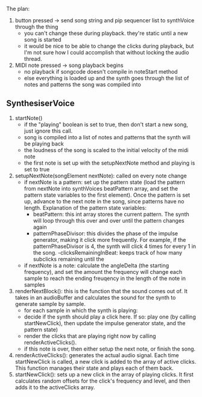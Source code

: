 
The plan:
1. button pressed -> send song string and pip sequencer list to synthVoice through the thing
    - you can't change these during playback. they're static until a new song is started
    - it would be nice to be able to change the clicks during playback, but I'm not sure how I could accomplish that without locking the audio thread.
2. MIDI note pressed -> song playback begins
    - no playback if songcode doesn't compile in noteStart method
    - else everything is loaded up and the synth goes through the list of notes and patterns the song was compiled into

## SynthesiserVoice
1. startNote()
    - if the "playing" boolean is set to true, then don't start a new song, just ignore this call. 
    - song is compiled into a list of notes and patterns that the synth will be playing back
    - the loudness of the song is scaled to the initial velocity of the midi note
    - the first note is set up with the setupNextNote method and playing is set to true
2. setupNextNote(songElement nextNote): called on every note change
    - if nextNote is a pattern: set up the pattern state (load the pattern from nextNote into synthVoices beatPattern array, and set the pattern state variables to the first element). Once the pattern is set up, advance to the next note in the song, since patterns have no length. Explanation of the pattern state variables:
        - beatPattern: this int array stores the current pattern. The synth will loop through this over and over until the pattern changes again
        - patternPhaseDivisor: this divides the phase of the impulse generator, making it click more frequently. For example, if the patternPhaseDivisor is 4, the synth will click 4 times for every 1 in the song.
        -clicksRemainingInBeat: keeps track of how many subclicks remaining until the 
    - if nextNote is a note: calculate the angleDelta (the starting frequency), and set the amount the frequency will change each sample to reach the ending freuqency in the length of the note in samples
3. renderNextBlock(): this is the function that the sound comes out of. It takes in an audioBuffer and calculates the sound for the synth to generate sample by sample. 
    - for each sample in which the synth is playing:
    - decide if the synth should play a click here. If so: play one (by calling startNewClick), then update the impulse generator state, and the pattern state)
    - render the clicks that are playing right now by calling renderActiveClicks().
    - if this note is over, then either setup the next note, or finish the song.
4. renderActiveClicks(): generates the actual audio signal. Each time startNewClick is called, a new click is added to the array of active clicks. This function manages their state and plays each of them back. 
5. startNewClick(): sets up a new click in the array of playing clicks. It first calculates random offsets for the click's frequency and level, and then adds it to the activeClicks array. 

